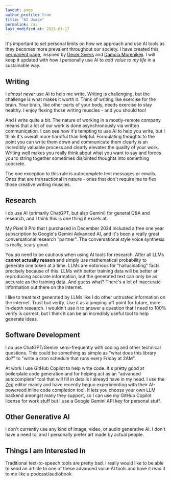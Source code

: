 ```yaml
---
layout: page
author_profile: true
title: "AI Usage"
permalink: /ai
last_modified_at: 2025-03-17
---
```


It's important to set personal limits on how we approach and use AI tools as they becomes more prevalent throughout our society.
I have created this [permanent page](ai.md), inspired by [Dever Sivers](https://sive.rs/ai) and [Damola Morenikeji](https://www.bydamo.la/p/ai-manifesto).
I will keep it updated with how I personally use AI to *add value to my life* in a sustainable way.

## Writing

I *almost never* use AI to help me write.
Writing is challenging, but the challenge is what makes it worth it.
Think of writing like exercise for the brain.
Your brain, like other parts of your body, needs exercise to stay healthy.
I enjoy flexing those writing muscles - and you should too!

And I write quite a bit.
The nature of working in a mostly-remote company means that a lot of our work is done asynchronously via written communication.
I can see how it's tempting to use AI to help you write, but I think it's overall more harmful than helpful.
Formulating thoughts to the point you can write them down and communicate them clearly is an incredibly valuable process and clearly elevates the quality of your work.
Writing well makes you really think about what you want to say and forces you to string together sometimes disjointed thoughts into something concrete.

The one exception to this rule is autocomplete text messages or emails.
Ones that are transactional in nature - ones that don't require me to flex those creative writing muscles.

## Research

I do use AI (primarily ChatGPT, but also Gemini) for general Q&A and research, and I think this is one thing it excels at.

My Pixel 9 Pro that I purchased in December 2024 included a free one year subscription to Google's Gemini Advanced AI, and it's been a really great conversational research "partner".
The conversational style voice synthesis is really, scary good.

You *do* need to be cautious when using AI tools for research.
After all LLMs **cannot actually reason** and simply use mathematical probability to generate one token at a time.
LLMs are notorious for "hallucinating" facts precisely because of this.
LLMs with better training data will be better at reproducing accurate information, but the generated text can only be as accurate as the training data.
And guess what?
There's a lot of inaccurate information out there on the internet.

I like to treat text generated by LLMs like I do other untrusted information on the internet.
Trust but verify.
Use it as a jumping-off point for future, more in-depth research.
I wouldn't use it to answer a question that I need to 100% verify is correct, but I think it can be an incredibly useful tool to help generate ideas.

## Software Development

I do use ChatGPT/Gemini semi-frequently with coding and other technical questions.
This could be something as simple as "what does this library do?" to "write a cron schedule that runs every Friday at 2AM".

At work I use GitHub Copilot to help write code. It's pretty good at boilerplate code generation and for helping act as an "advanced autocomplete" tool that will fill in details I alreayd have in my head.
I use the [Zed](https://zed.dev/) editor mainly and have recently begun experimenting with their AI-powereod inline code completion tool.
It lets you choose your own LLM backend amongst many they support, so I can use my GitHub Copilot license for work stuff but I use a Google Gemini API key for personal stuff.

## Other Generative AI

I don't currently use any kind of image, video, or audio generative AI.
I don't have a need to, and I personally prefer art made by actual people.

## Things I am Interested In

Traditional text-to-speech tools are pretty bad.
I really would like to be able to send an article to one of these advanced voice AI tools and have it read it to me like a podcast/audiobook.
